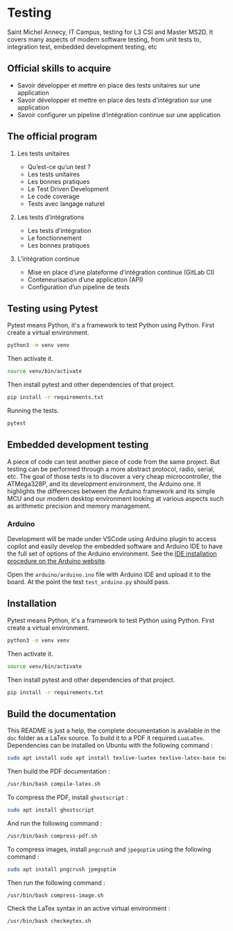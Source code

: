 # Testing

Saint Michel Annecy, IT Campus, testing for L3 CSI and Master MS2D.
It covers many aspects of modern software testing, from unit tests to, integration test, embedded development testing,
etc

## Official skills to acquire

* Savoir développer et mettre en place des tests unitaires sur une application
* Savoir développer et mettre en place des tests d’intégration sur une application
* Savoir configurer un pipeline d’intégration continue sur une application

## The official program

1. Les tests unitaires
    * Qu’est-ce qu’un test ?
    * Les tests unitaires
    * Les bonnes pratiques
    * Le Test Driven Development
    * Le code coverage
    * Tests avec langage naturel

2. Les tests d’intégrations
    * Les tests d’intégration
    * Le fonctionnement
    * Les bonnes pratiques

3. L’intégration continue
    * Mise en place d’une plateforme d’intégration continue (GitLab CI)
    * Conteneurisation d’une application (API)
    * Configuration d’un pipeline de tests

## Testing using Pytest

Pytest means Python, it's a framework to test Python using Python.
First create a virtual environment.

```bash
python3 -m venv venv
```

Then activate it.

```bash
source venv/bin/activate
```

Then install pytest and other dependencies of that project.

```bash
pip install -r requirements.txt
```

Running the tests.

```bash
pytest
```

## Embedded development testing

A piece of code can test another piece of code from the same project.
But testing can be performed through a more abstract protocol, radio, serial, etc.
The goal of those tests is to discover a very cheap microcontroller, the ATMega328P,
and its development environment, the Arduino one.
It highlights the differences between the Arduino framework and its simple MCU
and our modern desktop environment looking at various aspects such as arithmetic precision
and memory management.

### Arduino

Development will be made under VSCode using Arduino plugin to access copilot
and easily develop the embedded software and Arduino IDE to have the full set of
options of the Arduino environment. See
the [IDE installation procedure on the Arduino website](https://support.arduino.cc/hc/en-us/articles/360019833020-Download-and-install-Arduino-IDE).

Open the `arduino/arduino.ino` file with Arduino IDE and upload it to the board.
At the point the test `test_arduino.py` should pass.

## Installation

Pytest means Python, it's a framework to test Python using Python.
First create a virtual environment.

```bash
python3 -m venv venv
```

Then activate it.

```bash
source venv/bin/activate
```

Then install pytest and other dependencies of that project.

```bash
pip install -r requirements.txt
```

## Build the documentation

This README is just a help, the complete documentation is available in the `doc` folder as a LaTex source.
To build it to a PDF it required `LuaLaTex`.
Dependencies can be installed on Ubuntu with the following command :

```bash
sudo apt install sudo apt install texlive-luatex texlive-latex-base texlive-latex-recommended texlive-pictures texlive-latex-extra fonts-ebgaramond
```

Then build the PDF documentation :

```bash
/usr/bin/bash compile-latex.sh
```

To compress the PDF, install `ghostscript` :

 ```bash
 sudo apt install ghostscript
 ```

And run the following command :

```bash
/usr/bin/bash compress-pdf.sh
```

To compress images, install `pngcrush` and `jpegoptim` using the following command :

```bash
sudo apt install pngcrush jpegoptim
```

Then run the following command :

```bash
/usr/bin/bash compress-image.sh
```

Check the LaTex syntax in an active virtual environment :

```bash
/usr/bin/bash checkmytex.sh
```